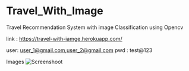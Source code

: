 # Travel_With_Image
Travel Recommendation System with image Classification using Opencv

link : https://travel-with-iamge.herokuapp.com/

user: user_1@gmail.com,user_2@gmail.com
pwd : test@123


Images
![Screenshoot](https://www.google.com/url?sa=i&source=images&cd=&cad=rja&uact=8&ved=2ahUKEwjvoZfP3o7iAhVafisKHcu_As0QjRx6BAgBEAU&url=https%3A%2F%2Fthe-test-fun-for-friends.en.softonic.com%2Fiphone&psig=AOvVaw2gLr2a40a7k6HAj9StaXoW&ust=1557501298110836)
